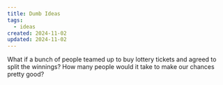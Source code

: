 ```yaml
---
title: Dumb Ideas
tags:
  - ideas
created: 2024-11-02
updated: 2024-11-02
---
```

What if a bunch of people teamed up to buy lottery tickets and agreed to split the winnings? How many people would it take to make our chances pretty good?